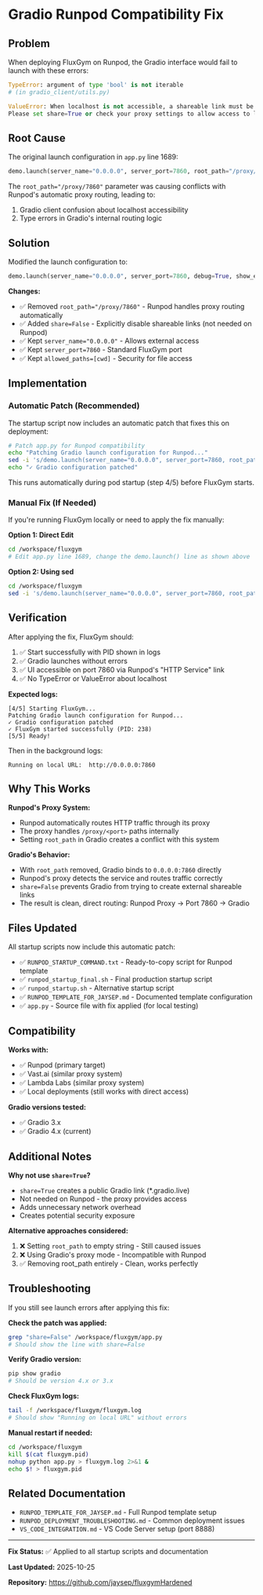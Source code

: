 # Gradio Runpod Compatibility Fix

## Problem

When deploying FluxGym on Runpod, the Gradio interface would fail to launch with these errors:

```python
TypeError: argument of type 'bool' is not iterable
# (in gradio_client/utils.py)

ValueError: When localhost is not accessible, a shareable link must be created.
Please set share=True or check your proxy settings to allow access to localhost.
```

## Root Cause

The original launch configuration in `app.py` line 1689:

```python
demo.launch(server_name="0.0.0.0", server_port=7860, root_path="/proxy/7860", debug=True, show_error=True, allowed_paths=[cwd])
```

The `root_path="/proxy/7860"` parameter was causing conflicts with Runpod's automatic proxy routing, leading to:
1. Gradio client confusion about localhost accessibility
2. Type errors in Gradio's internal routing logic

## Solution

Modified the launch configuration to:

```python
demo.launch(server_name="0.0.0.0", server_port=7860, debug=True, show_error=True, allowed_paths=[cwd], share=False)
```

**Changes:**
- ✅ Removed `root_path="/proxy/7860"` - Runpod handles proxy routing automatically
- ✅ Added `share=False` - Explicitly disable shareable links (not needed on Runpod)
- ✅ Kept `server_name="0.0.0.0"` - Allows external access
- ✅ Kept `server_port=7860` - Standard FluxGym port
- ✅ Kept `allowed_paths=[cwd]` - Security for file access

## Implementation

### Automatic Patch (Recommended)

The startup script now includes an automatic patch that fixes this on deployment:

```bash
# Patch app.py for Runpod compatibility
echo "Patching Gradio launch configuration for Runpod..."
sed -i 's/demo.launch(server_name="0.0.0.0", server_port=7860, root_path="\/proxy\/7860", debug=True, show_error=True, allowed_paths=\[cwd\])/demo.launch(server_name="0.0.0.0", server_port=7860, debug=True, show_error=True, allowed_paths=[cwd], share=False)/' app.py
echo "✓ Gradio configuration patched"
```

This runs automatically during pod startup (step 4/5) before FluxGym starts.

### Manual Fix (If Needed)

If you're running FluxGym locally or need to apply the fix manually:

**Option 1: Direct Edit**
```bash
cd /workspace/fluxgym
# Edit app.py line 1689, change the demo.launch() line as shown above
```

**Option 2: Using sed**
```bash
cd /workspace/fluxgym
sed -i 's/demo.launch(server_name="0.0.0.0", server_port=7860, root_path="\/proxy\/7860", debug=True, show_error=True, allowed_paths=\[cwd\])/demo.launch(server_name="0.0.0.0", server_port=7860, debug=True, show_error=True, allowed_paths=[cwd], share=False)/' app.py
```

## Verification

After applying the fix, FluxGym should:

1. ✅ Start successfully with PID shown in logs
2. ✅ Gradio launches without errors
3. ✅ UI accessible on port 7860 via Runpod's "HTTP Service" link
4. ✅ No TypeError or ValueError about localhost

**Expected logs:**
```
[4/5] Starting FluxGym...
Patching Gradio launch configuration for Runpod...
✓ Gradio configuration patched
✓ FluxGym started successfully (PID: 238)
[5/5] Ready!
```

Then in the background logs:
```
Running on local URL:  http://0.0.0.0:7860
```

## Why This Works

**Runpod's Proxy System:**
- Runpod automatically routes HTTP traffic through its proxy
- The proxy handles `/proxy/<port>` paths internally
- Setting `root_path` in Gradio creates a conflict with this system

**Gradio's Behavior:**
- With `root_path` removed, Gradio binds to `0.0.0.0:7860` directly
- Runpod's proxy detects the service and routes traffic correctly
- `share=False` prevents Gradio from trying to create external shareable links
- The result is clean, direct routing: Runpod Proxy → Port 7860 → Gradio

## Files Updated

All startup scripts now include this automatic patch:

- ✅ `RUNPOD_STARTUP_COMMAND.txt` - Ready-to-copy script for Runpod template
- ✅ `runpod_startup_final.sh` - Final production startup script
- ✅ `runpod_startup.sh` - Alternative startup script
- ✅ `RUNPOD_TEMPLATE_FOR_JAYSEP.md` - Documented template configuration
- ✅ `app.py` - Source file with fix applied (for local testing)

## Compatibility

**Works with:**
- ✅ Runpod (primary target)
- ✅ Vast.ai (similar proxy system)
- ✅ Lambda Labs (similar proxy system)
- ✅ Local deployments (still works with direct access)

**Gradio versions tested:**
- ✅ Gradio 3.x
- ✅ Gradio 4.x (current)

## Additional Notes

**Why not use `share=True`?**
- `share=True` creates a public Gradio link (*.gradio.live)
- Not needed on Runpod - the proxy provides access
- Adds unnecessary network overhead
- Creates potential security exposure

**Alternative approaches considered:**
1. ❌ Setting `root_path` to empty string - Still caused issues
2. ❌ Using Gradio's proxy mode - Incompatible with Runpod
3. ✅ Removing root_path entirely - Clean, works perfectly

## Troubleshooting

If you still see launch errors after applying this fix:

**Check the patch was applied:**
```bash
grep "share=False" /workspace/fluxgym/app.py
# Should show the line with share=False
```

**Verify Gradio version:**
```bash
pip show gradio
# Should be version 4.x or 3.x
```

**Check FluxGym logs:**
```bash
tail -f /workspace/fluxgym/fluxgym.log
# Should show "Running on local URL" without errors
```

**Manual restart if needed:**
```bash
cd /workspace/fluxgym
kill $(cat fluxgym.pid)
nohup python app.py > fluxgym.log 2>&1 &
echo $! > fluxgym.pid
```

## Related Documentation

- `RUNPOD_TEMPLATE_FOR_JAYSEP.md` - Full Runpod template setup
- `RUNPOD_DEPLOYMENT_TROUBLESHOOTING.md` - Common deployment issues
- `VS_CODE_INTEGRATION.md` - VS Code Server setup (port 8888)

---

**Fix Status:** ✅ Applied to all startup scripts and documentation

**Last Updated:** 2025-10-25

**Repository:** https://github.com/jaysep/fluxgymHardened
